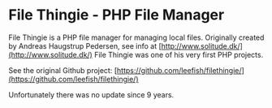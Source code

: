 # File Thingie - PHP File Manager
File Thingie is a PHP file manager for managing local files.
Originally created by Andreas Haugstrup Pedersen, see info at [http://www.solitude.dk/](http://www.solitude.dk/)
File Thingie was one of his very first PHP projects.

See the original Github project: [https://github.com/leefish/filethingie/](https://github.com/leefish/filethingie/)

Unfortunately there was no update since 9 years.
